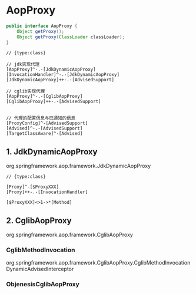 # AopProxy

```java
public interface AopProxy {
	Object getProxy();
	Object getProxy(ClassLoader classLoader);
}
```

```yuml
// {type:class}

// jdk实现代理
[AopProxy]^-.-[JdkDynamicAopProxy]
[InvocationHandler]^-.-[JdkDynamicAopProxy]
[JdkDynamicAopProxy]++-.-[AdvisedSupport]

// cglib实现代理
[AopProxy]^-.-[CglibAopProxy]
[CglibAopProxy]++-.-[AdvisedSupport]


// 代理的配置信息与已通知的信息
[ProxyConfig]^-[AdvisedSupport]
[Advised]^-.-[AdvisedSupport]
[TargetClassAware]^-[Advised]
```

## 1. JdkDynamicAopProxy
org.springframework.aop.framework.JdkDynamicAopProxy

```yuml
// {type:class}

[Proxy]^-[$ProxyXXX]
[Proxy]++-.-[InvocationHandler]

[$ProxyXXX]<>1->*[Method]

```

## 2. CglibAopProxy
org.springframework.aop.framework.CglibAopProxy

### CglibMethodInvocation
org.springframework.aop.framework.CglibAopProxy.CglibMethodInvocation
DynamicAdvisedInterceptor

### ObjenesisCglibAopProxy